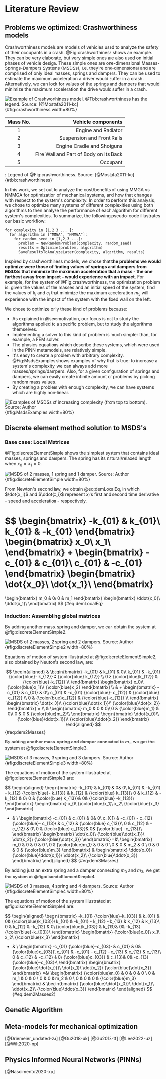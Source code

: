 # Literature Review

## Problems we optimized: Crashworthiness models
Crashworthiness models are models of vehicles used to analyze the safety of
their occupants in a crash. @Fig:crashworthiness shows an example. They can be
very elaborate, but very simple ones are also used on initial phases of vehicle
design. These simple ones are one-dimensional Masses-Springs-Dampers Systems
(MSDSs), i.e. they're one-dimensional and are comprised of only ideal masses,
springs and dampers. They can be used to estimate the maximum acceleration a
driver would suffer in a crash. Alternatively, we can look for values of the
springs and dampers that would minimize the maximum acceleration the drive would
suffer in a crash.

![Example of Crashworthiness model. @Tbl:crashworthiness has the legend. Source: [@Mostafa2011-kc]](figs/crashworthiness.png){#fig:crashworthiness width=80%}


|  Mass No. |                    Vehicle components |
|:---------:|--------------------------------------:|
|          1|                    Engine and Radiator|
|          2|             Suspension and Front Rails|
|          3|             Engine Cradle and Shotguns|
|          4| Fire Wall and Part of Body on Its Back|
|          5|                               Occupant|
: Legend of @Fig:crashworthiness. Source: [@Mostafa2011-kc] {#tbl:crashworthiness}

In this work, we set out to analyze the cost/benefits of using MMGA vs NMMGA for
optimization of mechanical systems, and how that changes with respect to the
system's complexity. In order to perform this analysis, we chose to optimize
many systems of different complexities using both algorithms to then analyze the
performance of each algorithm for different system's complexities.
To summarize, the following pseudo-code illustrates our basic workflow:
```{.python caption="Illustration of how we generated the data to compare MMGA and NMMGA"}
for complexity in [1,2,3 ... ]:
  for algorithm in ["MMGA", "NMMGA"]:
    for random_seed in [1,2,3 ...]:
      problem = NewRandomProblem(complexity, random_seed)
      results = Optimize(problem, algorithm)
      SaveResultsToAnalyzeLater(complexity, algorithm, results)
```

Inspired by crashworthiness models, we chose that **the problems we would
optimize were those of finding values of springs and dampers from MSDSs that
minimize the maximum acceleration that a mass - the one farthest away from
impact - would experience with an impact**. For example, for the system of
@Fig:crashworthiness, the optimization problem is: given the values of the
masses and an initial speed of the system, find the values of $k_i$ and $c_i$
that minimize the maximum acceleration $m_5$ will experience with the impact of
the system with the fixed wall on the left.

We chose to optimize only these kind of problems because:

- As explained in @sec:motivation, our focus is not to study the algorithms applied to a specific problem, but to study the algorithms themselves.
- Implementing a solver to this kind of problem is much simpler than, for example, a FEM solver.
- The physics equations which describe these systems, which were used in the PINN metamodels, are relatively simple.
- It's easy to create a problem with arbitrary complexity. @Fig:MsdsExamples shows examples of why that is true: to increase a system's complexity, we can always add more masses/springs/dampers. Also, for a given configuration of springs and dampers, we can easily create infinite amount of problems by picking random mass values.
- By creating a problem with enough complexity, we can have systems which are highly non-linear.

![Examples of MSDSs of increasing complexity (from top to bottom). Source: Author](figs/MsdsExamples.png){#fig:MsdsExamples width=80%}

## Discrete element method solution to MSDS's

### Base case: Local Matrices
@Fig:discreteElementSimple shows the simplest system that contains ideal masses,
springs and dampers. The spring has its natural/relaxed length when $x_0=x_1=0$.

![MSDS of 2 masses, 1 spring and 1 damper. Source: Author](figs/discreteElementSimple.png){#fig:discreteElementSimple width=80%}

From Newton's second law, we obtain @eq:demLocalEq, in which $\dot{x_i}$ and $\ddot{x_i}$
represent $x_i$'s first and second time derivative - speed and acceleration - respectively.

$$
\begin{bmatrix}
-k_{01} & k_{01}\\
k_{01} & -k_{01}
\end{bmatrix}
\begin{bmatrix}
x_0\\
x_1\\
\end{bmatrix}
+
\begin{bmatrix}
-c_{01} & c_{01}\\
c_{01} & -c_{01}
\end{bmatrix}
\begin{bmatrix}
\dot{x_0}\\
\dot{x_1}\\
\end{bmatrix}
=
\begin{bmatrix}
m_0 & 0\\
0 & m_1
\end{bmatrix}
\begin{bmatrix}
\ddot{x_0}\\
\ddot{x_1}\\
\end{bmatrix}
$$
{#eq:demLocalEq}

### Induction: Assembling global matrices

By adding another mass, spring and damper, we can obtain the system at @fig:discreteElementSimple2.

![MSDS of 2 masses, 2 spring and 2 dampers. Source: Author](figs/discreteElementSimple2.png){#fig:discreteElementSimple2 width=80%}

Equations of motion of system illustrated at @fig:discreteElementSimple2, also obtained by Neuton's second law, are:

$$
\begin{aligned}
&
\begin{bmatrix}
-k_{01} &  k_{01} & 0\\
k_{01}  & -k_{01} {\color{blue}- k_{12}} & {\color{blue} k_{12}} \\
0       &  {\color{blue}k_{12}}          & {\color{blue}-k_{12}} \\
\end{bmatrix}
\begin{bmatrix}
x_0\\
{\color{blue}x_1}\\
{\color{blue}x_2}
\end{bmatrix} \\
& +
\begin{bmatrix}
-c_{01} &  c_{01} & 0\\
c_{01}  & -c_{01} {\color{blue}- c_{12}} & {\color{blue} c_{12}} \\
0       &  {\color{blue}c_{12}}          & {\color{blue}-c_{12}} \\
\end{bmatrix}
\begin{bmatrix}
\dot{x_0}\\
{\color{blue}\dot{x_1}}\\
{\color{blue}\dot{x_2}}
\end{bmatrix}
= \\
&
\begin{bmatrix}
m_0 & 0 &   0\\
0 & {\color{blue}m_1} &   0\\
0 & 0   & {\color{blue}m_2}\\
\end{bmatrix}
\begin{bmatrix}
\ddot{x_0}\\
{\color{blue}\ddot{x_1}}\\
{\color{blue}\ddot{x_2}}
\end{bmatrix}
\end{aligned}
$$
{#eq:dem2Masses}

By adding another mass, spring and damper connected to $m_1$, we get the system at @fig:discreteElementSimple3.

![MSDS of 3 masses, 3 spring and 3 dampers. Source: Author](figs/discreteElementSimple3.png){#fig:discreteElementSimple3 width=80%}

The equations of motion of the system illustrated at @fig:discreteElementSimple3 are:

$$
\begin{aligned}
\begin{bmatrix}
-k_{01} &  k_{01}                    &        0&          0\\
k_{01}  & -k_{01} - k_{12} {\color{blue}- k_{13}}  & k_{12}  &   {\color{blue}  k_{13}}\\
0       &  k_{12}                    & -k_{12} &          0\\
0       &                    {\color{blue}  k_{13}}&        0&    {\color{blue} -k_{13}}\\
\end{bmatrix}
\begin{bmatrix}
x_0\\
{\color{blue}x_1}\\
x_2\\
{\color{blue}x_3}
\end{bmatrix}
+ & \\
\begin{bmatrix}
-c_{01} &  c_{01}                    &        0&          0\\
c_{01}  & -c_{01} - c_{12} {\color{blue}- c_{13}}  & c_{12}  &   {\color{blue}  c_{13}}\\
0       &  c_{12}                    & -c_{12} &          0\\
0       &                    {\color{blue}  c_{13}}&        0&    {\color{blue} -c_{13}}\\
\end{bmatrix}
\begin{bmatrix}
\dot{x_0}\\
{\color{blue}\dot{x_1}}\\
\dot{x_2}\\
{\color{blue}\dot{x_3}}
\end{bmatrix}
=&\\
\begin{bmatrix}
m_0 & 0 &   0 & 0  \\
0 & {\color{blue}m_1} &   0 & 0  \\
0 & 0   & m_2 & 0  \\
0 & 0   &   0 & {\color{blue}m_3}
\end{bmatrix}
&
\begin{bmatrix}
\ddot{x_0}\\
{\color{blue}\ddot{x_1}}\\
\ddot{x_2}\\
{\color{blue}\ddot{x_3}}
\end{bmatrix}
\end{aligned}
$$
{#eq:dem3Masses}

By adding just an extra spring and a damper connecting $m_0$ and $m_3$, we get the system at @fig:discreteElementSimple4.

![MSDS of 3 masses, 4 spring and 4 dampers. Source: Author](figs/discreteElementSimple4.png){#fig:discreteElementSimple4 width=80%}

The equations of motion of the system illustrated at @fig:discreteElementSimple4 are:

$$
\begin{aligned}
\begin{bmatrix}
-k_{01} {\color{blue}-k_{03}} &  k_{01}                    &        0&             {\color{blue}k_{03}}\\
k_{01}          & -k_{01} - k_{12} - k_{13}  & k_{12}  &             k_{13}\\
0               &  k_{12}                    & -k_{12} &                  0\\
{\color{blue}k_{03}}          &                      k_{13}&        0&     -k_{13}{\color{blue}-k_{03}}\\
\end{bmatrix}
\begin{bmatrix}
{\color{blue}x_0}\\
x_1\\
x_2\\
{\color{blue}x_3}
\end{bmatrix}
+ & \\
\begin{bmatrix}
-c_{01} {\color{blue}-c_{03}} &  c_{01}                    &        0&             {\color{blue}c_{03}}\\
c_{01}          & -c_{01} - c_{12} - c_{13}  & c_{12}  &             c_{13}\\
0               &  c_{12}                    & -c_{12} &                  0\\
{\color{blue}c_{03}}          &                      c_{13}&        0&     -c_{13}{\color{blue}-c_{03}}\\
\end{bmatrix}
\begin{bmatrix}
{\color{blue}\dot{x_0}}\\
\dot{x_1}\\
\dot{x_2}\\
{\color{blue}\dot{x_3}}
\end{bmatrix}
=&\\
\begin{bmatrix}
{\color{blue}m_0} & 0 &   0 & 0  \\
0 & m_1 &   0 & 0  \\
0 & 0   & m_2 & 0  \\
0 & 0   &   0 & {\color{blue}m_3}
\end{bmatrix}
&
\begin{bmatrix}
{\color{blue}\ddot{x_0}}\\
\ddot{x_1}\\
\ddot{x_2}\\
{\color{blue}\ddot{x_3}}
\end{bmatrix}
\end{aligned}
$$
{#eq:dem2Masses2}

## Genetic Algorithm

## Meta-models for mechanical optimization
[@Driemeier_undated-za]
[@Gu2018-uk]
[@Gu2018-tf]
[@Lee2022-uz]
[@Wilt2020-np]

## Physics Informed Neural Networks (PINNs)
[@Nascimento2020-xp]


